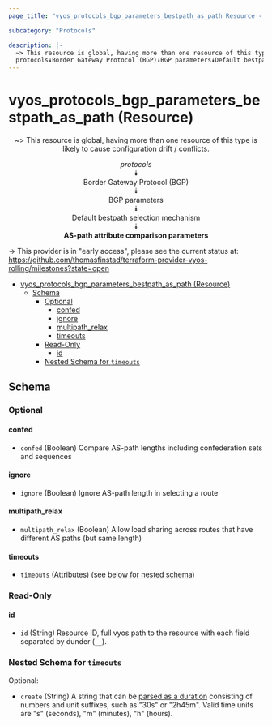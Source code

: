 ```yaml
---
page_title: "vyos_protocols_bgp_parameters_bestpath_as_path Resource - vyos"

subcategory: "Protocols"

description: |-
  ~> This resource is global, having more than one resource of this type is likely to cause configuration drift / conflicts.
  protocols⯯Border Gateway Protocol (BGP)⯯BGP parameters⯯Default bestpath selection mechanism⯯AS-path attribute comparison parameters
---
```


# vyos_protocols_bgp_parameters_bestpath_as_path (Resource)
<center>

~> This resource is global, having more than one resource of this type is likely to cause configuration drift / conflicts.

*protocols*  
⯯  
Border Gateway Protocol (BGP)  
⯯  
BGP parameters  
⯯  
Default bestpath selection mechanism  
⯯  
**AS-path attribute comparison parameters**


</center>

-> This provider is in "early access", please see the current status at: https://github.com/thomasfinstad/terraform-provider-vyos-rolling/milestones?state=open

<!--TOC-->

- [vyos_protocols_bgp_parameters_bestpath_as_path (Resource)](#vyos_protocols_bgp_parameters_bestpath_as_path-resource)
  - [Schema](#schema)
    - [Optional](#optional)
      - [confed](#confed)
      - [ignore](#ignore)
      - [multipath_relax](#multipath_relax)
      - [timeouts](#timeouts)
    - [Read-Only](#read-only)
      - [id](#id)
    - [Nested Schema for `timeouts`](#nested-schema-for-timeouts)

<!--TOC-->

<!-- schema generated by tfplugindocs -->
## Schema

### Optional

#### confed
- `confed` (Boolean) Compare AS-path lengths including confederation sets and sequences
#### ignore
- `ignore` (Boolean) Ignore AS-path length in selecting a route
#### multipath_relax
- `multipath_relax` (Boolean) Allow load sharing across routes that have different AS paths (but same length)
#### timeouts
- `timeouts` (Attributes) (see [below for nested schema](#nestedatt--timeouts))

### Read-Only

#### id
- `id` (String) Resource ID, full vyos path to the resource with each field separated by dunder (`__`).

<a id="nestedatt--timeouts"></a>
### Nested Schema for `timeouts`

Optional:

- `create` (String) A string that can be [parsed as a duration](https://pkg.go.dev/time#ParseDuration) consisting of numbers and unit suffixes, such as &#34;30s&#34; or &#34;2h45m&#34;. Valid time units are &#34;s&#34; (seconds), &#34;m&#34; (minutes), &#34;h&#34; (hours).
